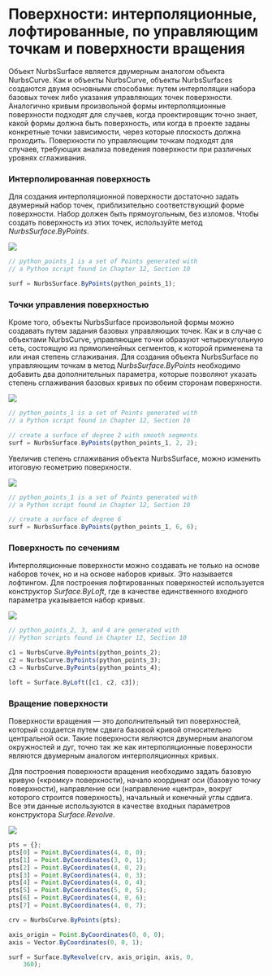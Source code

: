 # Поверхности: интерполяционные, лофтированные, по управляющим точкам и поверхности вращения

Объект NurbsSurface является двумерным аналогом объекта NurbsCurve. Как и объекты NurbsCurve, объекты NurbsSurfaces создаются двумя основными способами: путем интерполяции набора базовых точек либо указания управляющих точек поверхности. Аналогично кривым произвольной формы интерполяционные поверхности подходят для случаев, когда проектировщик точно знает, какой формы должна быть поверхность, или когда в проекте заданы конкретные точки зависимости, через которые плоскость должна проходить. Поверхности по управляющим точкам подходят для случаев, требующих анализа поведения поверхности при различных уровнях сглаживания.

### Интерполированная поверхность

Для создания интерполяционной поверхности достаточно задать двумерный набор точек, приблизительно соответствующий форме поверхности. Набор должен быть прямоугольным, без изломов. Чтобы создать поверхность из этих точек, используйте метод _NurbsSurface.ByPoints_.

![](../images/8-2/6/Surfaces\_01.png)

```js
// python_points_1 is a set of Points generated with
// a Python script found in Chapter 12, Section 10

surf = NurbsSurface.ByPoints(python_points_1);
```

### Точки управления поверхностью

Кроме того, объекты NurbsSurface произвольной формы можно создавать путем задания базовых управляющих точек. Как и в случае с объектами NurbsCurve, управляющие точки образуют четырехугольную сеть, состоящую из прямолинейных сегментов, к которой применена та или иная степень сглаживания. Для создания объекта NurbsSurface по управляющим точкам в метод _NurbsSurface.ByPoints_ необходимо добавить два дополнительных параметра, которые позволяют указать степень сглаживания базовых кривых по обеим сторонам поверхности.

![](../images/8-2/6/Surfaces\_02.png)

```js
// python_points_1 is a set of Points generated with
// a Python script found in Chapter 12, Section 10

// create a surface of degree 2 with smooth segments
surf = NurbsSurface.ByPoints(python_points_1, 2, 2);
```

Увеличив степень сглаживания объекта NurbsSurface, можно изменить итоговую геометрию поверхности.

![](../images/8-2/6/Surfaces\_03.png)

```js
// python_points_1 is a set of Points generated with
// a Python script found in Chapter 12, Section 10

// create a surface of degree 6
surf = NurbsSurface.ByPoints(python_points_1, 6, 6);
```

### Поверхность по сечениям

Интерполяционные поверхности можно создавать не только на основе наборов точек, но и на основе наборов кривых. Это называется лофтингом. Для построения лофтированных поверхностей используется конструктор _Surface.ByLoft_, где в качестве единственного входного параметра указывается набор кривых.

![](../images/8-2/6/Surfaces\_04.png)

```js
// python_points_2, 3, and 4 are generated with
// Python scripts found in Chapter 12, Section 10

c1 = NurbsCurve.ByPoints(python_points_2);
c2 = NurbsCurve.ByPoints(python_points_3);
c3 = NurbsCurve.ByPoints(python_points_4);

loft = Surface.ByLoft([c1, c2, c3]);
```

### Вращение поверхности

Поверхности вращения — это дополнительный тип поверхностей, который создается путем сдвига базовой кривой относительно центральной оси. Такие поверхности являются двумерным аналогом окружностей и дуг, точно так же как интерполяционные поверхности являются двумерным аналогом интерполяционных кривых.

Для построения поверхности вращения необходимо задать базовую кривую («кромку» поверхности), начало координат оси (базовую точку поверхности), направление оси (направление «центра», вокруг которого строится поверхность), начальный и конечный углы сдвига. Все эти данные используются в качестве входных параметров конструктора _Surface.Revolve_.

![](../images/8-2/6/Surfaces\_05.png)

```js
pts = {};
pts[0] = Point.ByCoordinates(4, 0, 0);
pts[1] = Point.ByCoordinates(3, 0, 1);
pts[2] = Point.ByCoordinates(4, 0, 2);
pts[3] = Point.ByCoordinates(4, 0, 3);
pts[4] = Point.ByCoordinates(4, 0, 4);
pts[5] = Point.ByCoordinates(5, 0, 5);
pts[6] = Point.ByCoordinates(4, 0, 6);
pts[7] = Point.ByCoordinates(4, 0, 7);

crv = NurbsCurve.ByPoints(pts);

axis_origin = Point.ByCoordinates(0, 0, 0);
axis = Vector.ByCoordinates(0, 0, 1);

surf = Surface.ByRevolve(crv, axis_origin, axis, 0,
    360);
```
